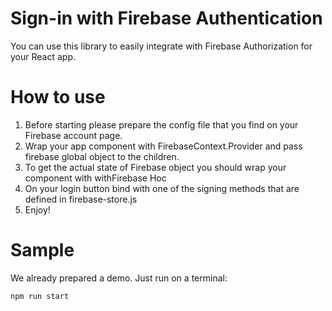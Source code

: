 # Sign-in with Firebase Authentication

You can use this library to easily integrate with Firebase Authorization for your React app.

# How to use

1. Before starting please prepare the config file that you find on your Firebase account page.
2. Wrap your app component with FirebaseContext.Provider and pass firebase global object to the children.
3. To get the actual state of Firebase object you should wrap your component with withFirebase Hoc
4. On your login button bind with one of the signing methods that are defined in firebase-store.js
5. Enjoy!

# Sample

We already prepared a demo. Just run on a terminal:

```js
npm run start
```

